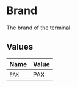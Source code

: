 # Brand

The brand of the terminal.


## Values

| Name  | Value |
| ----- | ----- |
| `PAX` | PAX   |